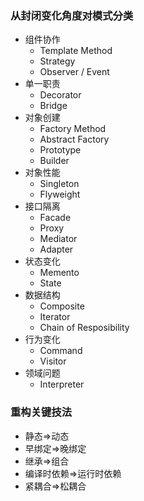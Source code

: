 ### 从封闭变化角度对模式分类

+ 组件协作
  + Template Method
  + Strategy
  + Observer / Event
+ 单一职责
  + Decorator
  + Bridge
+ 对象创建
  + Factory Method
  + Abstract Factory
  + Prototype
  + Builder
+ 对象性能
  + Singleton
  + Flyweight
+ 接口隔离
  + Facade
  + Proxy
  + Mediator
  + Adapter
+ 状态变化
  + Memento
  + State
+ 数据结构
  + Composite
  + Iterator
  + Chain of Resposibility
+ 行为变化
  + Command
  + Visitor
+ 领域问题
  + Interpreter

### 重构关键技法
+ 静态=>动态
+ 早绑定=>晚绑定
+ 继承=>组合
+ 编译时依赖=>运行时依赖
+ 紧耦合=>松耦合


  